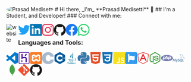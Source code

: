 <img style="border-radius: 50%;margin: 0 auto;" src="https://avatars3.githubusercontent.com/u/53884322?s=460&u=1a55dc2a73c9ba67d59c0b70af2f3892795d73b6&v=4" alt="Prasad Medisetti" width="300" />
# Hi there, _I'm_ **Prasad Medisetti** 👋
## I'm a Student, and Developer!
### Connect with me:

[<img align="left" alt="website" width="32px" src="https://unpkg.com/ionicons@5.1.2/dist/svg/link-outline.svg" />][website]
[<img align="left" alt="Prasad Medisetti | Twitter" width="32px" src="images/SVG/twitter.svg" />][twitter]
[<img align="left" alt="Prasad Medisetti | LinkedIn" width="32px" src="images/SVG/linkedin.svg" />][linkedin]
[<img align="left" alt="Prasad Medisetti | Instagram" width="32px" src="images/SVG/instagram.svg" />][instagram]
[<img align="left" alt="Prasad Medisetti | GitHub" width="32px" src="images/SVG/github.svg" />][github]
[<img align="left" alt="Prasad Medisetti | Facebook" width="32px" src="images/SVG/facebook.svg" />][facebook]
[<img align="left" alt="Prasad Medisetti | WhatsApp" width="32px" src="images/SVG/whatsapp.svg" />][whatsapp]
<br />

### Languages and Tools:

<img align="left" alt="Visual Studio Code" width="32px" src="images/SVG/visualstudiocode.svg" />
<img align="left" alt="XAMPP" width="32px" src="images/SVG/heroku.svg" />
<img align="left" alt="Heroku" width="32px" src="images/SVG/xampp.svg" />
<img align="left" alt="C" width="32px" src="images/SVG/c.svg" />
<img align="left" alt="C++" width="32px" src="images/SVG/cplusplus.svg" />
<img align="left" alt="Java" width="32px" src="images/SVG/java.svg" />
<img align="left" alt="Python" width="32px" src="images/SVG/python.svg" />
<img align="left" alt="HTML5" width="32px" src="images/SVG/html5.svg" />
<img align="left" alt="CSS3" width="32px" src="images/SVG/css3.svg" />
<img align="left" alt="JavaScript" width="32px" src="images/SVG/javascript.svg" />	
<img align="left" alt="Font Awesome" width="32px" src="images/SVG/fontawesome.svg" />	
<img align="left" alt="AngularJS" width="32px" src="images/SVG/angularjs.svg" />
<img align="left" alt="Node.js" width="32px" src="images/SVG/node-dot-js.svg" />
<img align="left" alt="PHP" width="32px" src="images/SVG/php.svg" />
<img align="left" alt="MySQL" width="32px" src="images/SVG/mysql.svg" />
<img align="left" alt="MongoDB" width="32px" src="images/SVG/mongodb.svg" />
<img align="left" alt="Git" width="32px" src="images/SVG/git.svg" />
<img align="left" alt="GitHub" width="32px" src="images/SVG/github.svg" />

<br />
<br />

[website]: https://prasad-medisetti.herokuapp.com/
[twitter]: https://twitter.com/Prasad_M_961
[instagram]: https://www.instagram.com/_prasad.medisetti_/
[linkedin]: https://www.linkedin.com/in/prasad-medisetti-762374180/'
[github]: https://github.com/Prasad-Medisetti
[facebook]: https://www.facebook.com/prasad.medisetti.961
[whatsapp]: https://api.whatsapp.com/send?phone=+919666502388
